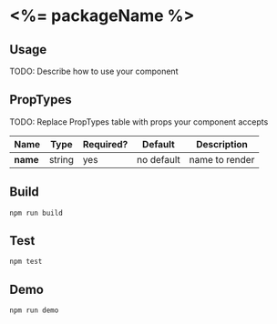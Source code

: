 # <%= packageName %>

## Usage

TODO: Describe how to use your component

## PropTypes

TODO: Replace PropTypes table with props your component accepts

Name               | Type                              | Required? | Default    | Description
-------------------|-----------------------------------|-----------|------------|----------------------------
__name__           | string                            | yes       | no default | name to render

## Build

```
npm run build
```

## Test

```
npm test
```

## Demo

```
npm run demo
```